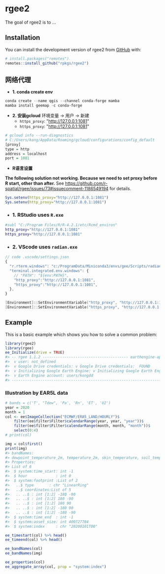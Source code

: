 
<!-- README.md is generated from README.Rmd. Please edit that file -->

# rgee2

<!-- badges: start -->
<!-- badges: end -->

The goal of rgee2 is to …

## Installation

You can install the development version of rgee2 from
[GitHub](https://github.com/) with:

``` r
# install.packages("remotes")
remotes::install_github("rpkgs/rgee2")
```


## 网络代理

- **1. conda create env**
```powershell
conda create --name qgis --channel conda-forge mamba
mamba install geemap -c conda-forge
```

- **2. 安装gcloud**
环境变量 -> 用户 -> 新建
  + `https_proxy`: "http://127.0.0.1:1081"
  + `https_proxy`: "http://127.0.0.1:1081"

```R
# gcloud info --run-diagnostics
# C:/Users/kong/AppData/Roaming/gcloud/configurations/config_default
[proxy]
type = http
address = localhost
port = 1081
```

- **R语言设置**

**The following solution not working. Because we need to set proxy before R start, other than after.**
See <https://github.com/r-spatial/rgee/issues/73#issuecomment-1186549194> for details.

```R
Sys.setenv(https_proxy="http://127.0.0.1:1081")
Sys.setenv(http_proxy="http://127.0.0.1:1081")
```

- ### 1. RStudio uses `R.exe`

```bash
#subl "C:/Program Files/R/R-4.2.1/etc/Rcmd_environ"
http_proxy="http://127.0.0.1:1081"
https_proxy="http://127.0.0.1:1081"
```

- ### 2. VScode uses `radian.exe`

```javascript
// code .vscode/settings.json
{
  "r.rterm.windows": "c:/ProgramData/Miniconda3/envs/gee/Scripts/radian.exe",
  "terminal.integrated.env.windows": {
    // "PATH": "${env:PATH}",
    "http_proxy":"http://127.0.0.1:1081",
    "https_proxy":"http://127.0.0.1:1081",
  },
}
```

```powershell
[Environment]::SetEnvironmentVariable("http_proxy", "http://127.0.0.1:1081", [System.EnvironmentVariableTarget]::User)
[Environment]::SetEnvironmentVariable("https_proxy", "http://127.0.0.1:1081", [System.EnvironmentVariableTarget]::User)
```

## Example

This is a basic example which shows you how to solve a common problem:

``` r
library(rgee2)
library(rgee)
ee_Initialize(drive = TRUE)
#> -- rgee 1.1.2 --------------------------------------- earthengine-api 0.1.280 -- 
#>  v user: not_defined
#>  v Google Drive credentials: v Google Drive credentials:  FOUND
#>  v Initializing Google Earth Engine: v Initializing Google Earth Engine:  DONE!
#>  v Earth Engine account: users/kongdd 
#> --------------------------------------------------------------------------------
```

### Illustration by EAR5L data

``` r
# bands = c('T', "Tdew", 'Pa', 'Rn', 'ET', 'U2')
year = 2020
month = 1
col <- ee$ImageCollection("ECMWF/ERA5_LAND/HOURLY")$
    filter(ee$filter$Filter$calendarRange(year, year, "year"))$
    filter(ee$filter$Filter$calendarRange(month, month, "month"))$
    select(0:4)
# print(col)

img = col$first()
print(img)
#> bandNames: 
#> dewpoint_temperature_2m, temperature_2m, skin_temperature, soil_temperature_level_1, soil_temperature_level_2
#> Properties: 
#> List of 6
#>  $ system:time_start: int -1
#>  $ hour             : int 0
#>  $ system:footprint :List of 2
#>   ..$ type       : chr "LinearRing"
#>   ..$ coordinates:List of 5
#>   .. ..$ : int [1:2] -180 -90
#>   .. ..$ : int [1:2] 180 -90
#>   .. ..$ : int [1:2] 180 90
#>   .. ..$ : int [1:2] -180 90
#>   .. ..$ : int [1:2] -180 -90
#>  $ system:time_end  : int -1
#>  $ system:asset_size: int 400727784
#>  $ system:index     : chr "20200101T00"
```

``` r
ee_timestart(col) %>% head()
ee_timeend(col) %>% head()

ee_bandNames(col)
ee_bandNames(img)

ee_properties(col)
ee_aggregate_array(col, prop = "system:index")
```
